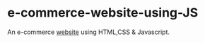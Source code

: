 # e-commerce-website-using-JS
An e-commerce [website](https://ahmed-nd.github.io/e-commerce-website-using-JS/ "E Commerce website") using HTML,CSS &amp; Javascript.
